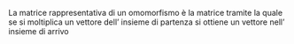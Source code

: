 La matrice rappresentativa di un omomorfismo è la matrice tramite la quale se si moltiplica un vettore dell’ insieme di partenza si ottiene un vettore nell’ insieme di arrivo